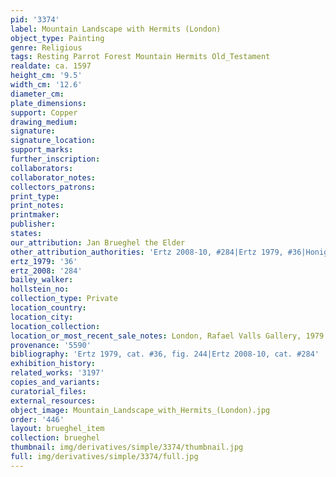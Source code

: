 ```yaml
---
pid: '3374'
label: Mountain Landscape with Hermits (London)
object_type: Painting
genre: Religious
tags: Resting Parrot Forest Mountain Hermits Old_Testament
realdate: ca. 1597
height_cm: '9.5'
width_cm: '12.6'
diameter_cm: 
plate_dimensions: 
support: Copper
drawing_medium: 
signature: 
signature_location: 
support_marks: 
further_inscription: 
collaborators: 
collaborator_notes: 
collectors_patrons: 
print_type: 
print_notes: 
printmaker: 
publisher: 
states: 
our_attribution: Jan Brueghel the Elder
other_attribution_authorities: 'Ertz 2008-10, #284|Ertz 1979, #36|Honig database'
ertz_1979: '36'
ertz_2008: '284'
bailey_walker: 
hollstein_no: 
collection_type: Private
location_country: 
location_city: 
location_collection: 
location_or_most_recent_sale_notes: London, Rafael Valls Gallery, 1979
provenance: '5590'
bibliography: 'Ertz 1979, cat. #36, fig. 244|Ertz 2008-10, cat. #284'
exhibition_history: 
related_works: '3197'
copies_and_variants: 
curatorial_files: 
external_resources: 
object_image: Mountain_Landscape_with_Hermits_(London).jpg
order: '446'
layout: brueghel_item
collection: brueghel
thumbnail: img/derivatives/simple/3374/thumbnail.jpg
full: img/derivatives/simple/3374/full.jpg
---
```

